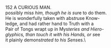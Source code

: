 152 A CURIOUS MAN.\
pos*s*ibly mis*s him, though he is s*ure to do them.\
He is wonderfully taken with abs*trus*e Know-\
ledge, and had rather hand to Truth with a\
Pair of Tongs wrapt up in Mys*teries and Hiero-\
glyphics, than touch it with his Hands, or s*ee\
it plainly demons*trated to his Sens*es.\
